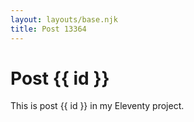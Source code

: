 ```yaml
---
layout: layouts/base.njk
title: Post 13364
---
```


# Post {{ id }}

This is post {{ id }} in my Eleventy project.
